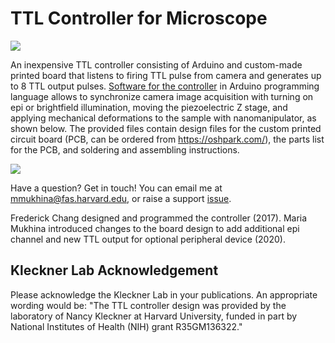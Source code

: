 # TTL Controller for Microscope 

<img src="https://github.com/mariavmukhina/TTL_Controller_for_Microscope/blob/main/images/controller-small.jpg">  

An inexpensive TTL controller consisting of Arduino and custom-made printed board that listens to firing TTL pulse from camera and generates up to 8 TTL output pulses. [Software for the controller](https://github.com/mariavmukhina/ScopeScript/tree/main/hardwareControl/piezoController/arduinoFirmware) in Arduino programming language allows to synchronize camera image acquisition with turning on epi or brightfield illumination, moving the piezoelectric Z stage, and applying mechanical deformations to the sample with nanomanipulator, as shown below. The provided files contain design files for the custom printed circuit board (PCB, can be ordered from https://oshpark.com/), the parts list for the PCB, and soldering and assembling instructions.

<img src="https://github.com/mariavmukhina/TTL_Controller_for_Microscope/blob/main/images/TTL%20triggering%20scheme.png" >

Have a question? Get in touch!
You can email me at mmukhina@fas.harvard.edu, or raise a support [issue](https://github.com/mariavmukhina/TTL_Controller_for_Microscope/issues/new?assignees=mariavmukhina&labels=help+wanted&template=support-request.md&title=%5BSUPPORT%5D).

Frederick Chang designed and programmed the controller (2017). Maria Mukhina introduced changes to the board design to add additional epi channel and new TTL output for optional peripheral device (2020). 

## Kleckner Lab Acknowledgement

Please acknowledge the Kleckner Lab in your publications. An appropriate wording would be: "The TTL controller design was provided by the laboratory of Nancy Kleckner at Harvard University, funded in part by National Institutes of Health (NIH) grant R35GM136322."



